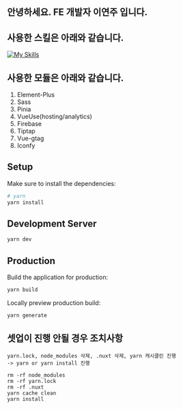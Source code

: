 ## 안녕하세요. FE 개발자 이연주 입니다.

## 사용한 스킬은 아래와 같습니다.

[![My Skills](https://skillicons.dev/icons?i=nuxtjs,vue,ts,html,sass,firebase,wasm,vscode,vim,github,git)](https://skillicons.dev)


## 사용한 모듈은 아래와 같습니다.

1. Element-Plus
2. Sass
3. Pinia
4. VueUse(hosting/analytics)
5. Firebase
6. Tiptap
7. Vue-gtag
8. Iconfy

## Setup

Make sure to install the dependencies:

```bash
# yarn
yarn install
```

## Development Server

```bash
yarn dev
```

## Production

Build the application for production:

```bash
yarn build
```

Locally preview production build:

```bash
yarn generate
```

## 셋업이 진행 안될 경우 조치사항
```
yarn.lock, node_modules 삭제, .nuxt 삭제, yarn 캐시클린 진행 
-> yarn or yarn install 진행
```
```
rm -rf node_modules
rm -rf yarn.lock
rm -rf .nuxt
yarn cache clean
yarn install
```